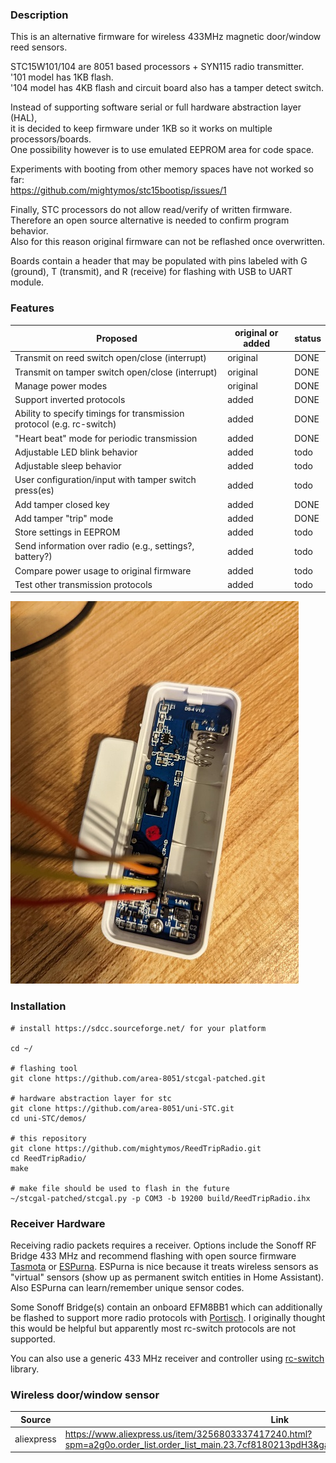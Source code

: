 ### Description
This is an alternative firmware for wireless 433MHz magnetic door/window reed sensors.

STC15W101/104 are 8051 based processors + SYN115 radio transmitter.  
'101 model has 1KB flash.  
'104 model has 4KB flash and circuit board also has a tamper detect switch.
 
Instead of supporting software serial or full hardware abstraction layer (HAL),  
it is decided to keep firmware under 1KB so it works on multiple processors/boards.  
One possibility however is to use emulated EEPROM area for code space.

Experiments with booting from other memory spaces have not worked so far:  
https://github.com/mightymos/stc15bootisp/issues/1

Finally, STC processors do not allow read/verify of written firmware.  
Therefore an open source alternative is needed to confirm program behavior.  
Also for this reason original firmware can not be reflashed once overwritten.  

Boards contain a header that may be populated with pins labeled with G (ground), T (transmit), and R (receive) for flashing with USB to UART module.

### Features

| Proposed | original or added | status |
| ------------- | ------------- | ------------- |
| Transmit on reed switch open/close (interrupt)  | original  | DONE |
| Transmit on tamper switch open/close (interrupt)  | original  | DONE |
| Manage power modes  | original  | DONE |
| Support inverted protocols  | added  | DONE |
| Ability to specify timings for transmission protocol (e.g. rc-switch)  | added  | DONE |
| "Heart beat" mode for periodic transmission   | added  | DONE |
| Adjustable LED blink behavior   | added  | todo |
| Adjustable sleep behavior  | added  | todo |
| User configuration/input with tamper switch press(es) | added  | todo |
| Add tamper closed key  | added  | DONE |
| Add tamper "trip" mode   | added  | DONE |
| Store settings in EEPROM  | added  | todo |
| Send information over radio (e.g., settings?, battery?)  | added  | todo |
| Compare power usage to original firmware  | added  | todo |
| Test other transmission protocols  | added  | todo |

![alt text](/photos/hookup_example.jpg "Wireless 433 MHz Door Sensor")

### Installation
```
# install https://sdcc.sourceforge.net/ for your platform

cd ~/

# flashing tool
git clone https://github.com/area-8051/stcgal-patched.git

# hardware abstraction layer for stc
git clone https://github.com/area-8051/uni-STC.git
cd uni-STC/demos/

# this repository
git clone https://github.com/mightymos/ReedTripRadio.git
cd ReedTripRadio/
make

# make file should be used to flash in the future
~/stcgal-patched/stcgal.py -p COM3 -b 19200 build/ReedTripRadio.ihx
```

### Receiver Hardware
Receiving radio packets requires a receiver. Options include the Sonoff RF Bridge 433 MHz and recommend flashing with open source firmware [Tasmota](https://tasmota.github.io/docs/devices/Sonoff-RF-Bridge-433/ "Tasmota") or [ESPurna](https://github.com/xoseperez/espurna "ESPurna"). ESPurna is nice because it treats wireless sensors as "virtual" sensors (show up as permanent switch entities in Home Assistant). Also ESPurna can learn/remember unique sensor codes.

Some Sonoff Bridge(s) contain an onboard EFM8BB1 which can additionally be flashed to support more radio protocols with [Portisch](https://github.com/Portisch/RF-Bridge-EFM8BB1 "Portisch"). I originally thought this would be helpful but apparently most rc-switch protocols are not supported.

You can also use a generic 433 MHz receiver and controller using [rc-switch](https://github.com/sui77/rc-switch) library.

### Wireless door/window sensor
| Source | Link | Price (USD) |
| ------------- | ------------- | ------------- |
| aliexpress  | https://www.aliexpress.us/item/3256803337417240.html?spm=a2g0o.order_list.order_list_main.23.7cf8180213pdH3&gatewayAdapt=glo2usa&_randl_shipto=US  | $4.09 (12/05/2022) |
